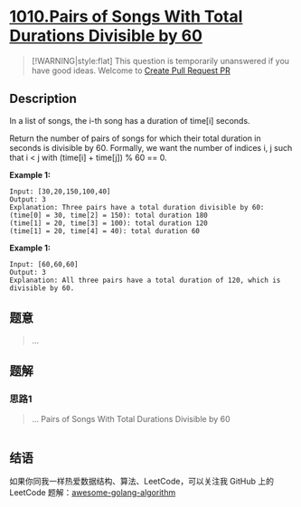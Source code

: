 # [1010.Pairs of Songs With Total Durations Divisible by 60][title]

> [!WARNING|style:flat]
> This question is temporarily unanswered if you have good ideas. Welcome to [Create Pull Request PR](https://github.com/kylesliu/awesome-golang-algorithm)

## Description

In a list of songs, the i-th song has a duration of time[i] seconds.

Return the number of pairs of songs for which their total duration in seconds is divisible by 60.  Formally, we want the number of indices i, j such that i < j with (time[i] + time[j]) % 60 == 0.

**Example 1:**

```
Input: [30,20,150,100,40]
Output: 3
Explanation: Three pairs have a total duration divisible by 60:
(time[0] = 30, time[2] = 150): total duration 180
(time[1] = 20, time[3] = 100): total duration 120
(time[1] = 20, time[4] = 40): total duration 60
```

**Example 1:**

```
Input: [60,60,60]
Output: 3
Explanation: All three pairs have a total duration of 120, which is divisible by 60.
```

## 题意
> ...

## 题解

### 思路1
> ...
Pairs of Songs With Total Durations Divisible by 60
```go
```


## 结语

如果你同我一样热爱数据结构、算法、LeetCode，可以关注我 GitHub 上的 LeetCode 题解：[awesome-golang-algorithm][me]

[title]: https://leetcode.com/problems/pairs-of-songs-with-total-durations-divisible-by-60/
[me]: https://github.com/kylesliu/awesome-golang-algorithm
